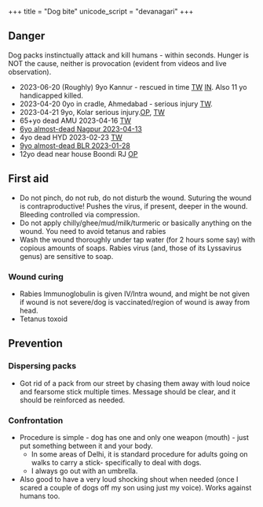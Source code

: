 +++
title = "Dog bite"
unicode_script = "devanagari"
+++

## Danger
Dog packs instinctually attack and kill humans - within seconds. Hunger is NOT the cause, neither is provocation (evident from videos and live observation).

- 2023-06-20 (Roughly) 9yo Kannur - rescued in time [TW](https://twitter.com/NewsFirstKan/status/1671100040126033920) [IN](https://www.indiatvnews.com/news/india/kerala-9-year-old-mauled-by-stray-dogs-undergoes-treatment-in-kannur-2023-06-20-876986). Also 11 yo handicapped killed.
- 2023-04-20 0yo in cradle, Ahmedabad - serious injury [TW](https://twitter.com/DeshGujarat/status/1649394164692312064).
- 2023-04-21 9yo, Kolar serious injury.[OP](https://www.opindia.com/2023/04/9-year-old-boy-attacked-by-stray-dogs-in-karnatakas-kolar-rescued-by-a-cop/), [TW](https://twitter.com/MirrorNow/status/1649385372277940224)
- 65+yo dead AMU 2023-04-16 [TW](https://twitter.com/Mithileshdhar/status/1647480502444752903)
- [6yo almost-dead Nagpur 2023-04-13](https://twitter.com/CNNnews18/status/1646363893235867649)
- 4yo dead HYD 2023-02-23 [TW](https://twitter.com/porinju/status/1627912438376181761)
- [9yo almost-dead BLR 2023-01-28](https://twitter.com/virendra1137/status/1627935641064595457)
- 12yo dead near house Boondi RJ [OP](https://www.opindia.com/2023/07/stray-dogs-maul-12-year-old-to-death-boondi-rajasthan/)

## First aid
- Do not pinch, do not rub, do not disturb the wound. Suturing the wound is contraproductive! Pushes the virus, if present, deeper in the wound. Bleeding controlled via compression.
- Do not apply chilly/ghee/mud/milk/turmeric or basically anything on the wound. You need to avoid tetanus and rabies
- Wash the wound thoroughly under tap water (for 2 hours some say) with copious amounts of soaps. Rabies virus (and, those of its Lyssavirus genus) are sensitive to soap.

### Wound curing
- Rabies Immunoglobulin is given IV/Intra wound, and might be not given if wound is not severe/dog is vaccinated/region of wound is away from head.
- Tetanus toxoid

## Prevention
### Dispersing packs
- Got rid of a pack from our street by chasing them away with loud noice and fearsome stick multiple times. Message should be clear, and it should be reinforced as needed.

### Confrontation
- Procedure is simple - dog has one and only one weapon (mouth) - just put something between it and your body.
  - In some areas of Delhi, it is standard procedure for adults going on walks to carry a stick- specifically to deal with dogs.
  - I always go out with an umbrella.
- Also good to have a very loud shocking shout when needed (once I scared a couple of dogs off my son using just my voice). Works against humans too.

